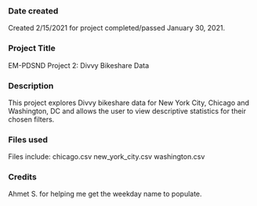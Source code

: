 ### Date created
Created 2/15/2021 for project completed/passed January 30, 2021.

### Project Title
EM-PDSND Project 2: Divvy Bikeshare Data

### Description
This project explores Divvy bikeshare data for New York City, Chicago and Washington, DC and allows the user to view descriptive statistics for their chosen filters.

### Files used
Files include:
chicago.csv
new_york_city.csv
washington.csv

### Credits
Ahmet S. for helping me get the weekday name to populate.
